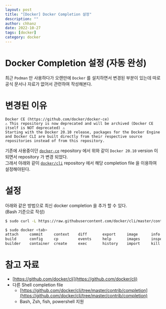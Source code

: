 ```yaml
---
layout: post
title: "[Docker] Docker Completion 설정" 
description: ""
author: chhanz
date: 2022-10-27
tags: [docker]
category: docker
---
```

   
# Docker Completion 설정 (자동 완성)
최근 `Podman` 만 사용하다가 오랜만에 `Docker` 를 설치하면서 변경된 부분이 있는데 따로 공식 문서나 자료가 없어서 관련하여 작성해본다.      
   
# 변경된 이유
```console
Docker CE (https://github.com/docker/docker-ce)
⚠️ This repository is now deprecated and will be archived (Docker CE itself is NOT deprecated) ⚠️
Starting with the Docker 20.10 release, packages for the Docker Engine and Docker CLI are built directly from their respective source repositories instead of from this repository.
```
기존에 사용중이던 [`docker-ce`](https://github.com/docker/docker-ce) repository 에서 위와 같이 `Docker 20.10` version 이 되면서 repository 가 변경 되었다.   
그래서 아래와 같이 [`docker/cli`](https://github.com/docker/cli) repository 에서 해당 completion file 을 이용하여 설정해야된다.   
   
# 설정
아래와 같은 방법으로 최신 docker completion 을 추가 할 수 있다.   
(Bash 기준으로 작성)   
   
```bash
$ sudo curl -L https://raw.githubusercontent.com/docker/cli/master/contrib/completion/bash/docker -o /etc/bash_completion.d/docker

$ sudo docker <tab>
attach     commit     context    diff       export     image      info       load       logs       node       port       push       rm         save       service    stats      system     trust      version
build      config     cp         events     help       images     inspect    login      manifest   pause      ps         rename     rmi        search     stack      stop       tag        unpause    volume
builder    container  create     exec       history    import     kill       logout     network    plugin     pull       restart    run        secret     start      swarm      top        update     wait
```
    
# 참고 자료
* [https://github.com/docker/cli](https://github.com/docker/cli)   
* 다른 Shell completion file   
    - [https://github.com/docker/cli/tree/master/contrib/completion](https://github.com/docker/cli/tree/master/contrib/completion)   
    - Bash, Zsh, fish, powershell 지원    